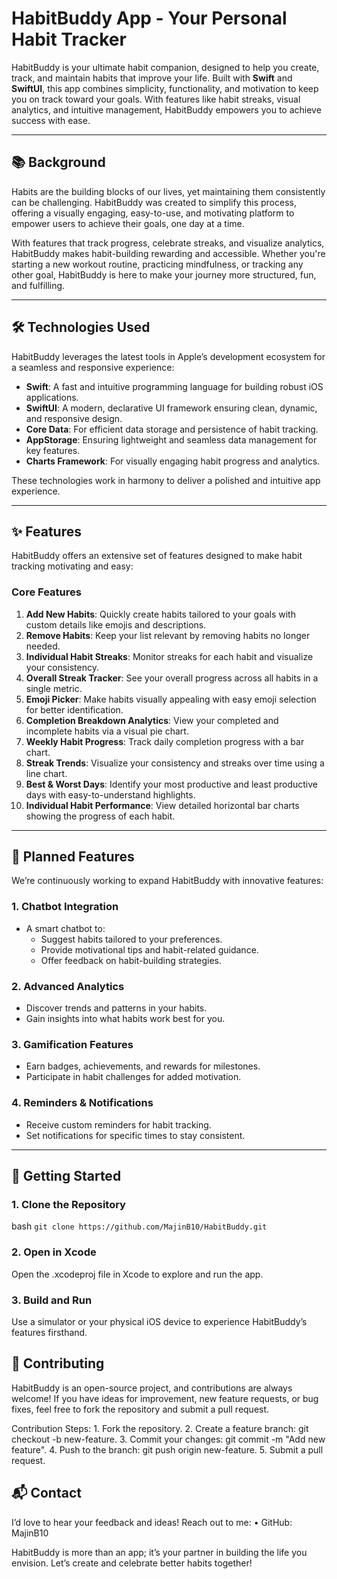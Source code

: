 # HabitBuddy App - Your Personal Habit Tracker

HabitBuddy is your ultimate habit companion, designed to help you create, track, and maintain habits that improve your life. Built with **Swift** and **SwiftUI**, this app combines simplicity, functionality, and motivation to keep you on track toward your goals. With features like habit streaks, visual analytics, and intuitive management, HabitBuddy empowers you to achieve success with ease.

---

## 📚 Background

Habits are the building blocks of our lives, yet maintaining them consistently can be challenging. HabitBuddy was created to simplify this process, offering a visually engaging, easy-to-use, and motivating platform to empower users to achieve their goals, one day at a time.

With features that track progress, celebrate streaks, and visualize analytics, HabitBuddy makes habit-building rewarding and accessible. Whether you're starting a new workout routine, practicing mindfulness, or tracking any other goal, HabitBuddy is here to make your journey more structured, fun, and fulfilling.

---

## 🛠 Technologies Used

HabitBuddy leverages the latest tools in Apple’s development ecosystem for a seamless and responsive experience:

- **Swift**: A fast and intuitive programming language for building robust iOS applications.
- **SwiftUI**: A modern, declarative UI framework ensuring clean, dynamic, and responsive design.
- **Core Data**: For efficient data storage and persistence of habit tracking.
- **AppStorage**: Ensuring lightweight and seamless data management for key features.
- **Charts Framework**: For visually engaging habit progress and analytics.

These technologies work in harmony to deliver a polished and intuitive app experience.

---

## ✨ Features

HabitBuddy offers an extensive set of features designed to make habit tracking motivating and easy:

### Core Features
1. **Add New Habits**: Quickly create habits tailored to your goals with custom details like emojis and descriptions.
2. **Remove Habits**: Keep your list relevant by removing habits no longer needed.
3. **Individual Habit Streaks**: Monitor streaks for each habit and visualize your consistency.
4. **Overall Streak Tracker**: See your overall progress across all habits in a single metric.
5. **Emoji Picker**: Make habits visually appealing with easy emoji selection for better identification.
6. **Completion Breakdown Analytics**: View your completed and incomplete habits via a visual pie chart.
7. **Weekly Habit Progress**: Track daily completion progress with a bar chart.
8. **Streak Trends**: Visualize your consistency and streaks over time using a line chart.
9. **Best & Worst Days**: Identify your most productive and least productive days with easy-to-understand highlights.
10. **Individual Habit Performance**: View detailed horizontal bar charts showing the progress of each habit.

---

## 🌟 Planned Features

We’re continuously working to expand HabitBuddy with innovative features:

### 1. Chatbot Integration
   - A smart chatbot to:
     - Suggest habits tailored to your preferences.
     - Provide motivational tips and habit-related guidance.
     - Offer feedback on habit-building strategies.

### 2. Advanced Analytics
   - Discover trends and patterns in your habits.
   - Gain insights into what habits work best for you.

### 3. Gamification Features
   - Earn badges, achievements, and rewards for milestones.
   - Participate in habit challenges for added motivation.

### 4. Reminders & Notifications
   - Receive custom reminders for habit tracking.
   - Set notifications for specific times to stay consistent.

---

## 🚀 Getting Started

### 1. Clone the Repository
bash
`git clone https://github.com/MajinB10/HabitBuddy.git`

### 2. Open in Xcode

Open the .xcodeproj file in Xcode to explore and run the app.

### 3. Build and Run

Use a simulator or your physical iOS device to experience HabitBuddy’s features firsthand.

## 🤝 Contributing

HabitBuddy is an open-source project, and contributions are always welcome! If you have ideas for improvement, new feature requests, or bug fixes, feel free to fork the repository and submit a pull request.

Contribution Steps:
	1.	Fork the repository.
	2.	Create a feature branch: git checkout -b new-feature.
	3.	Commit your changes: git commit -m "Add new feature".
	4.	Push to the branch: git push origin new-feature.
	5.	Submit a pull request.

## 📬 Contact

I’d love to hear your feedback and ideas! Reach out to me:
	•	GitHub: MajinB10

HabitBuddy is more than an app; it’s your partner in building the life you envision. Let’s create and celebrate better habits together!

